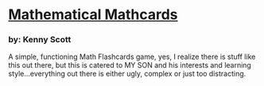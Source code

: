 # [Mathematical Mathcards](http://kennygscott.github.io/mathematical-mathcards)

### by: Kenny Scott

A simple, functioning Math Flashcards game, yes, I realize there is stuff like this out there, but this is catered to MY SON and his interests and learning style...everything out there is either ugly, complex or just too distracting.
